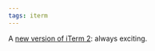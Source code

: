```yaml
---
tags: iterm
---
```


A [new version of iTerm 2](https://code.google.com/p/iterm2/downloads/list): always exciting.

